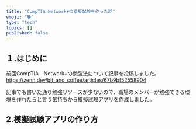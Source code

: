 ```yaml
---
title: "CompTIA Network+の模擬試験を作った話"
emoji: "🐕"
type: "tech"
topics: []
published: false
---
```


## １.はじめに
前回CompTIA　Network+の勉強法について記事を投稿しました。
https://zenn.dev/bit_and_coffee/articles/67b9bf52558904

記事でも書いた通り勉強リソースが少ないので、職場のメンバーが勉強できる環境を作れたらと言う気持ちから模擬試験アプリを作成しました。



## 2.模擬試験アプリの作り方

